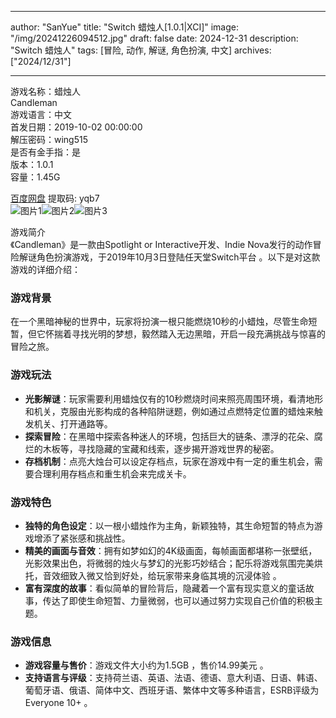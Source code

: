 
---
author: "SanYue"
title: "Switch 蜡烛人[1.0.1|XCI]"
image: "/img/20241226094512.jpg"
draft: false
date: 2024-12-31
description: "Switch 蜡烛人"
tags: [冒险, 动作, 解谜, 角色扮演, 中文]
archives: ["2024/12/31"]

---

游戏名称：蜡烛人   
Candleman    
游戏语言：中文  
首发日期：2019-10-02 00:00:00  
解压密码：wing515  
是否有金手指：是  
版本：1.0.1   
容量：1.45G

[百度网盘](https://pan.baidu.com/s/1EkbaF1IpqP-dBZmJDWnLSA) 提取码: yqb7  
![图片1](/img/58c51c.jpg)![图片2](/img/1923a1.jpg)![图片3](/img/2f0e08.jpg)  

游戏简介  
《Candleman》是一款由Spotlight or Interactive开发、Indie Nova发行的动作冒险解谜角色扮演游戏，于2019年10月3日登陆任天堂Switch平台 。以下是对这款游戏的详细介绍：

### 游戏背景
在一个黑暗神秘的世界中，玩家将扮演一根只能燃烧10秒的小蜡烛，尽管生命短暂，但它怀揣着寻找光明的梦想，毅然踏入无边黑暗，开启一段充满挑战与惊喜的冒险之旅。

### 游戏玩法
- **光影解谜**：玩家需要利用蜡烛仅有的10秒燃烧时间来照亮周围环境，看清地形和机关，克服由光影构成的各种陷阱谜题，例如通过点燃特定位置的蜡烛来触发机关、打开通路等。
- **探索冒险**：在黑暗中探索各种迷人的环境，包括巨大的链条、漂浮的花朵、腐烂的木板等，寻找隐藏的宝藏和线索，逐步揭开游戏世界的秘密。
- **存档机制**：点亮大烛台可以设定存档点，玩家在游戏中有一定的重生机会，需要合理利用存档点和重生机会来完成关卡。

### 游戏特色
- **独特的角色设定**：以一根小蜡烛作为主角，新颖独特，其生命短暂的特点为游戏增添了紧张感和挑战性。
- **精美的画面与音效**：拥有如梦如幻的4K级画面，每帧画面都堪称一张壁纸，光影效果出色，将微弱的烛火与梦幻的光影巧妙结合；配乐将游戏氛围完美烘托，音效细致入微又恰到好处，给玩家带来身临其境的沉浸体验 。
- **富有深度的故事**：看似简单的冒险背后，隐藏着一个富有现实意义的童话故事，传达了即使生命短暂、力量微弱，也可以通过努力实现自己价值的积极主题。

### 游戏信息
- **游戏容量与售价**：游戏文件大小约为1.5GB ，售价14.99美元 。
- **支持语言与评级**：支持荷兰语、英语、法语、德语、意大利语、日语、韩语、葡萄牙语、俄语、简体中文、西班牙语、繁体中文等多种语言，ESRB评级为Everyone 10+ 。

